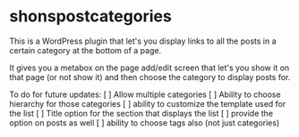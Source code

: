 shonspostcategories
===================

This is a WordPress plugin that let's you display links to all the posts in a certain category at the bottom of a page.

It gives you a metabox on the page add/edit screen that let's you show it on that page (or not show it) and then choose
the category to display posts for.

To do for future updates:
  [ ] Allow multiple categories
  [ ] Ability to choose hierarchy for those categories
  [ ] ability to customize the template used for the list
  [ ] Title option for the section that displays the list
  [ ] provide the option on posts as well
  [ ] ability to choose tags also (not just categories)
